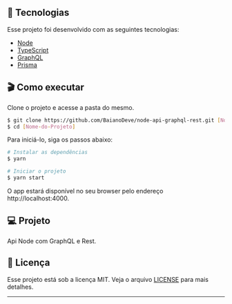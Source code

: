 ## 🚀 Tecnologias

Esse projeto foi desenvolvido com as seguintes tecnologias:

- [Node](https://nodejs.org/)
- [TypeScript](https://www.typescriptlang.org/)
- [GraphQL](https://graphql.org/)
- [Prisma](https://www.prisma.io/)

## 🎬 Como executar

Clone o projeto e acesse a pasta do mesmo.

```bash
$ git clone https://github.com/BaianoDeve/node-api-graphql-rest.git [Nome-do-Projeto]
$ cd [Nome-do-Projeto]
```

Para iniciá-lo, siga os passos abaixo:

```bash
# Instalar as dependências
$ yarn

# Iniciar o projeto
$ yarn start
```

O app estará disponível no seu browser pelo endereço http://localhost:4000.

## 💻 Projeto

Api Node com GraphQL e Rest.

## :memo: Licença

Esse projeto está sob a licença MIT. Veja o arquivo [LICENSE](LICENSE.md) para mais detalhes.

---
